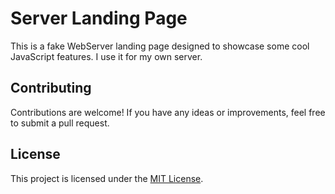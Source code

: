 # Server Landing Page

This is a fake WebServer landing page designed to showcase some cool JavaScript features. I use it for my own server.

## Contributing

Contributions are welcome! If you have any ideas or improvements, feel free to submit a pull request.

## License

This project is licensed under the [MIT License](LICENSE).
